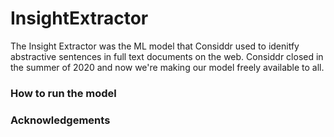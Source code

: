 # InsightExtractor


The Insight Extractor was the ML model that Considdr used to idenitfy abstractive sentences in full text documents on the web. Considdr closed in the summer of 2020 and now we're making our model freely available to all.


### How to run the model ###




### Acknowledgements ###

